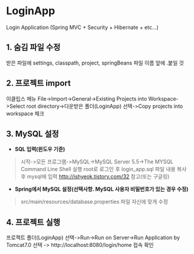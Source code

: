 # LoginApp
Login Application (Spring MVC + Security + Hibernate + etc...)

## 1. 숨김 파일 수정
받은 파일에 settings, classpath, project, springBeans 파일 이름 앞에 .붙일 것

## 2. 프로젝트 import
이클립스 메뉴 File->Import->General->Existing Projects into Workspace->Select root directory->다운받은 폴더(LoginApp) 선택->Copy projects into workspace 체크

## 3. MySQL 설정
- **SQL 입력(윈도우 기준)**
>시작->모든 프로그램->MySQL->MySQL Server 5.5->The MYSQL Command Line Shell 실행
root로 로그인 후 login_app.sql 파일 내용 복사 후 mysql에 입력
http://ishyeok.tistory.com/32 참고(또는 구글링)
- **Spring에서 MySQL 설정(선택사항. MySQL 사용자 비밀번호가 있는 경우 수정)**
>src/main/resources/database.properties 파일 자신에 맞게 수정

## 4. 프로젝트 실행
프로젝트 폴더(LoginApp) 선택->Run->Run on Server->Run Application by Tomcat7.0 선택 -> http://localhost:8080/login/home 접속 확인
